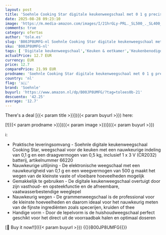 ```yaml
---
layout: post
title: 'Soehnle Cooking Star digitale keukenweegschaal met 0 1 g precisie en 500 g weegbereik  lepelweegschaal voor de kleinste hoeveelheden  precisieweegschaal voor kruiden  wit'
date: 2025-08-28 09:23:10
image: 'https://m.media-amazon.com/images/I/21hrGLy-PRL._SL500_._SL400_.jpg'
comments: true
category: ofertas
author: 'tole.es'
slug: 'B00JP8UMFG-nl Soehnle Cooking Star digitale keukenweegschaal met 0 1 g...'
sku: 'B00JP8UMFG-nl'
tags: [ 'Digitale keukenweegschaal','Keuken & eetkamer','Keukenbenodigdheden & -gadgets','Keukenweegschalen','Meetinstrumenten & keukenweegschalen','Wonen & keuken','soehnle','🇳🇱', ]
actualPrice: 12.7 EUR
currency: EUR
price: 12.7
comparePrice: 21.99 EUR
prodname: 'Soehnle Cooking Star digitale keukenweegschaal met 0 1 g precisie en 500 g weegbereik  lepelweegschaal voor de kleinste hoeveelheden  precisieweegschaal voor kruiden  wit'
country: 'nl'
flag: '🇳🇱'
brand: 'Soehnle'
buyurl: 'https://www.amazon.nl/dp/B00JP8UMFG/?tag=tolees0b-21'
descuento: '42.25'
average: '12.7'
---
```


There's a deal [{{< param title >}}]({{< param buyurl >}})  here:

[![{{< param prodname >}}]({{< param image >}})]({{< param buyurl >}})

ℹ️:

- Praktische leveringsomvang - Soehnle digitale keukenweegschaal Cooking Star, weegschaal voor de keuken met een nauwkeurige indeling van 0,1 g en een draagvermogen van 0,5 kg, inclusief 1 x 3 V (CR2032) batterij, artikelnummer 66220
- Nauwkeurige uitlijning - De elektronische weegschaal met een nauwkeurigheid van 0,1 g en een weegvermogen van 500 g maakt het wegen van de kleinste vaste of vloeibare hoeveelheden mogelijk
- Gemakkelijk te gebruiken - De digitale keukenweegschaal overtuigt door zijn vasthoud- en opsteekfunctie en de afneembare, vaatwasserbestendige weeglepel
- Nauwkeurig wegen - De grammenweegschaal is de professional voor de kleinste hoeveelheden en daarom ideaal voor het nauwkeurig meten van de fijnste ingrediënten zoals specerijen, kruiden of thee
- Handige vorm - Door de lepelvorm is de huishoudweegschaal perfect geschikt voor het direct uit de voorraadbak halen en optimaal doseren

[🛒 Buy it now!!]({{< param buyurl >}})
{{<world>}}B00JP8UMFG{{</world>}}
